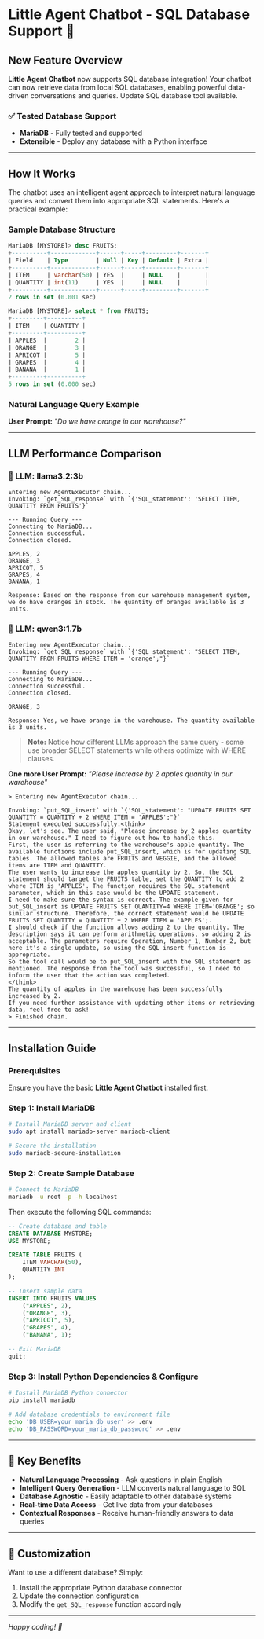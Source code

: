 # Little Agent Chatbot - SQL Database Support 🚀

## New Feature Overview

**Little Agent Chatbot** now supports SQL database integration! Your chatbot can now retrieve data from local SQL databases, enabling powerful data-driven conversations and queries. Update SQL database tool available.

### ✅ Tested Database Support
- **MariaDB** - Fully tested and supported
- **Extensible** - Deploy any database with a Python interface

---

## How It Works

The chatbot uses an intelligent agent approach to interpret natural language queries and convert them into appropriate SQL statements. Here's a practical example:

### Sample Database Structure

```sql
MariaDB [MYSTORE]> desc FRUITS;
+----------+-------------+------+-----+---------+-------+
| Field    | Type        | Null | Key | Default | Extra |
+----------+-------------+------+-----+---------+-------+
| ITEM     | varchar(50) | YES  |     | NULL    |       |
| QUANTITY | int(11)     | YES  |     | NULL    |       |
+----------+-------------+------+-----+---------+-------+
2 rows in set (0.001 sec)

MariaDB [MYSTORE]> select * from FRUITS;
+---------+----------+
| ITEM    | QUANTITY |
+---------+----------+
| APPLES  |        2 |
| ORANGE  |        3 |
| APRICOT |        5 |
| GRAPES  |        4 |
| BANANA  |        1 |
+---------+----------+
5 rows in set (0.000 sec)
```

### Natural Language Query Example

**User Prompt:** *"Do we have orange in our warehouse?"*

---

## LLM Performance Comparison

### 🦙 LLM: llama3.2:3b

```
Entering new AgentExecutor chain...
Invoking: `get_SQL_response` with `{'SQL_statement': 'SELECT ITEM, QUANTITY FROM FRUITS'}`

--- Running Query ---
Connecting to MariaDB...
Connection successful.
Connection closed.

APPLES, 2
ORANGE, 3
APRICOT, 5
GRAPES, 4
BANANA, 1

Response: Based on the response from our warehouse management system, we do have oranges in stock. The quantity of oranges available is 3 units.
```

### 🤖 LLM: qwen3:1.7b

```
Entering new AgentExecutor chain...
Invoking: `get_SQL_response` with `{'SQL_statement': "SELECT ITEM, QUANTITY FROM FRUITS WHERE ITEM = 'orange';"}`

--- Running Query ---
Connecting to MariaDB...
Connection successful.
Connection closed.

ORANGE, 3

Response: Yes, we have orange in the warehouse. The quantity available is 3 units.
```

> **Note:** Notice how different LLMs approach the same query - some use broader SELECT statements while others optimize with WHERE clauses.


**One more User Prompt:** *"Please increase by 2 apples quantity in our warehouse"*
```
> Entering new AgentExecutor chain...

Invoking: `put_SQL_insert` with `{'SQL_statement': "UPDATE FRUITS SET QUANTITY = QUANTITY + 2 WHERE ITEM = 'APPLES';"}`
Statement executed successfully.<think>
Okay, let's see. The user said, "Please increase by 2 apples quantity in our warehouse." I need to figure out how to handle this.
First, the user is referring to the warehouse's apple quantity. The available functions include put_SQL_insert, which is for updating SQL tables. The allowed tables are FRUITS and VEGGIE, and the allowed items are ITEM and QUANTITY.
The user wants to increase the apples quantity by 2. So, the SQL statement should target the FRUITS table, set the QUANTITY to add 2 where ITEM is 'APPLES'. The function requires the SQL_statement parameter, which in this case would be the UPDATE statement.
I need to make sure the syntax is correct. The example given for put_SQL_insert is UPDATE FRUITS SET QUANTITY=4 WHERE ITEM='ORANGE'; so similar structure. Therefore, the correct statement would be UPDATE FRUITS SET QUANTITY = QUANTITY + 2 WHERE ITEM = 'APPLES';. 
I should check if the function allows adding 2 to the quantity. The description says it can perform arithmetic operations, so adding 2 is acceptable. The parameters require Operation, Number_1, Number_2, but here it's a single update, so using the SQL insert function is appropriate.
So the tool call would be to put_SQL_insert with the SQL statement as mentioned. The response from the tool was successful, so I need to inform the user that the action was completed.
</think>
The quantity of apples in the warehouse has been successfully increased by 2. 
If you need further assistance with updating other items or retrieving data, feel free to ask!
> Finished chain.
```

---

## Installation Guide

### Prerequisites
Ensure you have the basic **Little Agent Chatbot** installed first.

### Step 1: Install MariaDB

```bash
# Install MariaDB server and client
sudo apt install mariadb-server mariadb-client

# Secure the installation
sudo mariadb-secure-installation
```

### Step 2: Create Sample Database

```bash
# Connect to MariaDB
mariadb -u root -p -h localhost
```

Then execute the following SQL commands:

```sql
-- Create database and table
CREATE DATABASE MYSTORE;
USE MYSTORE;

CREATE TABLE FRUITS (
    ITEM VARCHAR(50),
    QUANTITY INT
);

-- Insert sample data
INSERT INTO FRUITS VALUES 
    ("APPLES", 2),
    ("ORANGE", 3),
    ("APRICOT", 5),
    ("GRAPES", 4),
    ("BANANA", 1);

-- Exit MariaDB
quit;
```

### Step 3: Install Python Dependencies & Configure

```bash
# Install MariaDB Python connector
pip install mariadb

# Add database credentials to environment file
echo 'DB_USER=your_maria_db_user' >> .env
echo 'DB_PASSWORD=your_maria_db_password' >> .env
```

---

## 🎯 Key Benefits

- **Natural Language Processing** - Ask questions in plain English
- **Intelligent Query Generation** - LLM converts natural language to SQL
- **Database Agnostic** - Easily adaptable to other database systems
- **Real-time Data Access** - Get live data from your databases
- **Contextual Responses** - Receive human-friendly answers to data queries

---

## 🔧 Customization

Want to use a different database? Simply:

1. Install the appropriate Python database connector
2. Update the connection configuration
3. Modify the `get_SQL_response` function accordingly

---

*Happy coding! 🚀*



